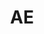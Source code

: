 ---
published:  false
post_id:    2018-AE
title:      AE
date_start: 2018-03-04
date_end:   2018-03-10
cover_idx:  0
cover_meta: Dubai
images:
  - ext:    00.jpg
    width:  2400
    height: 1800
    meta:   Dubai
tags:
  - Middle East
---
